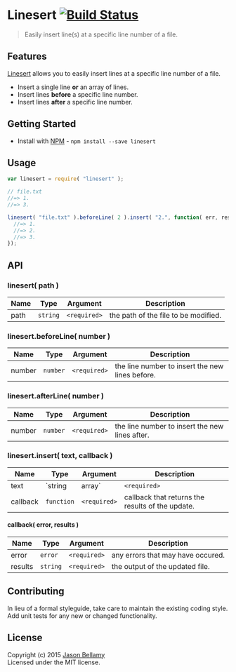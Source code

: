 # Linesert [![Build Status](https://travis-ci.org/jasonbellamy/linesert.png?branch=master)](https://travis-ci.org/jasonbellamy/linesert)

> Easily insert line(s) at a specific line number of a file.


## Features
[Linesert](https://github.com/jasonbellamy/linesert) allows you to easily insert lines at a specific line number of a file.

- Insert a single line **or** an array of lines.
- Insert lines **before** a specific line number.
- Insert lines **after** a specific line number.


## Getting Started

- Install with [NPM](https://www.npmjs.org/) - `npm install --save linesert`


## Usage

```javascript
var linesert = require( "linesert" );

// file.txt
//=> 1.
//=> 3.

linesert( "file.txt" ).beforeLine( 2 ).insert( "2.", function( err, result ) {
  //=> 1.
  //=> 2.
  //=> 3.
});
```


## API

### linesert( path )

Name   | Type     | Argument     | Description
-------|----------|--------------|------------
path   | `string` | `<required>` | the path of the file to be modified.

### linesert.beforeLine( number )

Name   | Type     | Argument     | Description
-------|----------|--------------|------------
number | `number` | `<required>` | the line number to insert the new lines before.

### linesert.afterLine( number )

Name   | Type     | Argument     | Description
-------|----------|--------------|------------
number | `number` | `<required>` | the line number to insert the new lines after.

### linesert.insert( text, callback )

Name     | Type           | Argument     | Description
---------|----------------|--------------|------------
text     | `string|array` | `<required>` | a string or array of strings to insert.
callback | `function`     | `<required>` | callback that returns the results of the update.

#### callback( error, results )

Name     | Type       | Argument     | Description
---------|------------|--------------|------------
error    | `error`    | `<required>` | any errors that may have occured.
results  | `string`   | `<required>` | the output of the updated file.


## Contributing
In lieu of a formal styleguide, take care to maintain the existing coding style. Add unit tests for any new or changed functionality.


## License
Copyright (c) 2015 [Jason Bellamy ](http://jasonbellamy.com)  
Licensed under the MIT license.

